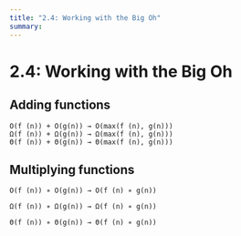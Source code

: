 ```yaml
---
title: "2.4: Working with the Big Oh"
summary: 
---
```


2.4: Working with the Big Oh
===

Adding functions
---

```
O(f (n)) + O(g(n)) → O(max(f (n), g(n)))  
Ω(f (n)) + Ω(g(n)) → Ω(max(f (n), g(n)))  
Θ(f (n)) + Θ(g(n)) → Θ(max(f (n), g(n)))
```

Multiplying functions
---

```
O(f (n)) ∗ O(g(n)) → O(f (n) ∗ g(n))

Ω(f (n)) ∗ Ω(g(n)) → Ω(f (n) ∗ g(n))

Θ(f (n)) ∗ Θ(g(n)) → Θ(f (n) ∗ g(n))
```
